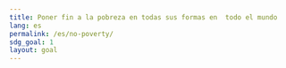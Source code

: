 ```yaml
---
title: Poner fin a la pobreza en todas sus formas en  todo el mundo
lang: es
permalink: /es/no-poverty/
sdg_goal: 1
layout: goal
---
```


